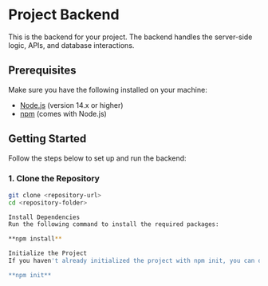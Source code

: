 # Project Backend

This is the backend for your project. The backend handles the server-side logic, APIs, and database interactions.

## Prerequisites

Make sure you have the following installed on your machine:

- [Node.js](https://nodejs.org/) (version 14.x or higher)
- [npm](https://www.npmjs.com/) (comes with Node.js)

## Getting Started

Follow the steps below to set up and run the backend:

### 1. Clone the Repository

```bash
git clone <repository-url>
cd <repository-folder>

Install Dependencies
Run the following command to install the required packages:

**npm install**

Initialize the Project 
If you haven't already initialized the project with npm init, you can do so:

**npm init**
